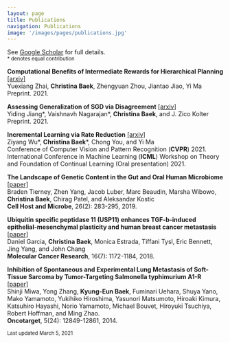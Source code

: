```yaml
---
layout: page
title: Publications
navigation: Publications
image: '/images/pages/publications.jpg'
---
```

See [Google Scholar](https://scholar.google.com/citations?user=8jVzL_YAAAAJ&hl=en) for full details.<br/>
<sub> * denotes equal contribution </sub>

**Computational Benefits of Intermediate Rewards for Hierarchical Planning** [\[arxiv\]](https://arxiv.org/abs/2107.03961) <br/> Yuexiang Zhai, **Christina Baek**, Zhengyuan Zhou, Jiantao Jiao, Yi Ma <br/> Preprint. 2021.

**Assessing Generalization of SGD via Disagreement** [\[arxiv\]](https://arxiv.org/abs/2106.13799) <br/> Yiding Jiang\*, Vaishnavh Nagarajan\*, **Christina Baek**, and J. Zico Kolter <br/> Preprint. 2021.

**Incremental Learning via Rate Reduction** [\[arxiv\]](https://arxiv.org/abs/2011.14593) <br/> Ziyang Wu\*, **Christina Baek**\*, Chong You, and Yi Ma <br/> Conference of Computer Vision and Pattern Recognition (**CVPR**) 2021.
International Conference in Machine Learning (**ICML**) Workshop on Theory and Foundation of Continual Learning (Oral presentation) 2021.

**The Landscape of Genetic Content in the Gut and Oral Human Microbiome** [\[paper\]](https://www.sciencedirect.com/science/article/pii/S193131281930352X) <br/> Braden Tierney, Zhen Yang, Jacob Luber, Marc Beaudin, Marsha Wibowo, **Christina Baek**, Chirag Patel, and Aleksandar Kostic <br/> **Cell Host and Microbe**, 26(2): 283-295, 2019.

**Ubiquitin specific peptidase 11 (USP11) enhances TGF-b-induced epithelial-mesenchymal plasticity and human breast cancer metastasis** [\[paper\]](https://pubmed.ncbi.nlm.nih.gov/29724812/) <br/> Daniel Garcia, **Christina Baek**, Monica Estrada, Tiffani Tysl, Eric Bennett, Jing Yang, and John Chang <br/> **Molecular Cancer Research**, 16(7): 1172-1184, 2018.

**Inhibition of Spontaneous and Experimental Lung Metastasis of Soft-Tissue Sarcoma by Tumor-Targeting Salmonella typhimurium A1-R** [\[paper\]](https://pubmed.ncbi.nlm.nih.gov/25528763/) <br/> Shinji Miwa, Yong Zhang, **Kyung-Eun Baek**, Fuminari Uehara, Shuya Yano, Mako Yamamoto, Yukihiko Hiroshima, Yasunori Matsumoto, Hiroaki Kimura, Katsuhiro Hayashi, Norio Yamamoto, Michael Bouvet, Hiroyuki Tsuchiya, Robert Hoffman, and Ming Zhao. <br/> **Oncotarget**, 5(24): 12849-12861, 2014.



<sub> Last updated March 5, 2021 </sub>
